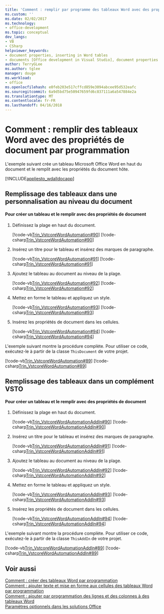 ```yaml
---
title: 'Comment : remplir par programme des tableaux Word avec des propriétés de Document | Documents Microsoft'
ms.custom: ''
ms.date: 02/02/2017
ms.technology:
- office-development
ms.topic: conceptual
dev_langs:
- VB
- CSharp
helpviewer_keywords:
- document properties, inserting in Word tables
- documents [Office development in Visual Studio], document properties
author: TerryGLee
ms.author: tglee
manager: douge
ms.workload:
- office
ms.openlocfilehash: e0feb203e517cffcd859e3094abcee95d532eafc
ms.sourcegitcommit: 6a9d5bd75e50947659fd6c837111a6a547884e2a
ms.translationtype: MT
ms.contentlocale: fr-FR
ms.lasthandoff: 04/16/2018
---
```

# <a name="how-to-programmatically-populate-word-tables-with-document-properties"></a>Comment : remplir des tableaux Word avec des propriétés de document par programmation
  L'exemple suivant crée un tableau Microsoft Office Word en haut du document et le remplit avec les propriétés du document hôte.  
  
 [!INCLUDE[appliesto_wdalldocapp](../vsto/includes/appliesto-wdalldocapp-md.md)]  
  
## <a name="populating-tables-in-a-document-level-customization"></a>Remplissage des tableaux dans une personnalisation au niveau du document  
  
#### <a name="to-create-a-table-and-populate-it-with-document-properties"></a>Pour créer un tableau et le remplir avec des propriétés de document  
  
1.  Définissez la plage en haut du document.  
  
     [!code-vb[Trin_VstcoreWordAutomation#90](../vsto/codesnippet/VisualBasic/Trin_VstcoreWordAutomationVB/ThisDocument.vb#90)]
     [!code-csharp[Trin_VstcoreWordAutomation#90](../vsto/codesnippet/CSharp/Trin_VstcoreWordAutomationCS/ThisDocument.cs#90)]  
  
2.  Insérez un titre pour le tableau et insérez des marques de paragraphe.  
  
     [!code-vb[Trin_VstcoreWordAutomation#91](../vsto/codesnippet/VisualBasic/Trin_VstcoreWordAutomationVB/ThisDocument.vb#91)]
     [!code-csharp[Trin_VstcoreWordAutomation#91](../vsto/codesnippet/CSharp/Trin_VstcoreWordAutomationCS/ThisDocument.cs#91)]  
  
3.  Ajoutez le tableau au document au niveau de la plage.  
  
     [!code-vb[Trin_VstcoreWordAutomation#92](../vsto/codesnippet/VisualBasic/Trin_VstcoreWordAutomationVB/ThisDocument.vb#92)]
     [!code-csharp[Trin_VstcoreWordAutomation#92](../vsto/codesnippet/CSharp/Trin_VstcoreWordAutomationCS/ThisDocument.cs#92)]  
  
4.  Mettez en forme le tableau et appliquez un style.  
  
     [!code-vb[Trin_VstcoreWordAutomation#93](../vsto/codesnippet/VisualBasic/Trin_VstcoreWordAutomationVB/ThisDocument.vb#93)]
     [!code-csharp[Trin_VstcoreWordAutomation#93](../vsto/codesnippet/CSharp/Trin_VstcoreWordAutomationCS/ThisDocument.cs#93)]  
  
5.  Insérez les propriétés de document dans les cellules.  
  
     [!code-vb[Trin_VstcoreWordAutomation#94](../vsto/codesnippet/VisualBasic/Trin_VstcoreWordAutomationVB/ThisDocument.vb#94)]
     [!code-csharp[Trin_VstcoreWordAutomation#94](../vsto/codesnippet/CSharp/Trin_VstcoreWordAutomationCS/ThisDocument.cs#94)]  
  
 L'exemple suivant montre la procédure complète. Pour utiliser ce code, exécutez-le à partir de la classe `ThisDocument` de votre projet.  
  
 [!code-vb[Trin_VstcoreWordAutomation#89](../vsto/codesnippet/VisualBasic/Trin_VstcoreWordAutomationVB/ThisDocument.vb#89)]
 [!code-csharp[Trin_VstcoreWordAutomation#89](../vsto/codesnippet/CSharp/Trin_VstcoreWordAutomationCS/ThisDocument.cs#89)]  
  
## <a name="populating-tables-in-a-vsto-add-in"></a>Remplissage des tableaux dans un complément VSTO  
  
#### <a name="to-create-a-table-and-populate-it-with-document-properties"></a>Pour créer un tableau et le remplir avec des propriétés de document  
  
1.  Définissez la plage en haut du document.  
  
     [!code-vb[Trin_VstcoreWordAutomationAddIn#90](../vsto/codesnippet/VisualBasic/Trin_VstcoreWordAutomationAddIn/ThisAddIn.vb#90)]
     [!code-csharp[Trin_VstcoreWordAutomationAddIn#90](../vsto/codesnippet/CSharp/Trin_VstcoreWordAutomationAddIn/ThisAddIn.cs#90)]  
  
2.  Insérez un titre pour le tableau et insérez des marques de paragraphe.  
  
     [!code-vb[Trin_VstcoreWordAutomationAddIn#91](../vsto/codesnippet/VisualBasic/Trin_VstcoreWordAutomationAddIn/ThisAddIn.vb#91)]
     [!code-csharp[Trin_VstcoreWordAutomationAddIn#91](../vsto/codesnippet/CSharp/Trin_VstcoreWordAutomationAddIn/ThisAddIn.cs#91)]  
  
3.  Ajoutez le tableau au document au niveau de la plage.  
  
     [!code-vb[Trin_VstcoreWordAutomationAddIn#92](../vsto/codesnippet/VisualBasic/Trin_VstcoreWordAutomationAddIn/ThisAddIn.vb#92)]
     [!code-csharp[Trin_VstcoreWordAutomationAddIn#92](../vsto/codesnippet/CSharp/Trin_VstcoreWordAutomationAddIn/ThisAddIn.cs#92)]  
  
4.  Mettez en forme le tableau et appliquez un style.  
  
     [!code-vb[Trin_VstcoreWordAutomationAddIn#93](../vsto/codesnippet/VisualBasic/Trin_VstcoreWordAutomationAddIn/ThisAddIn.vb#93)]
     [!code-csharp[Trin_VstcoreWordAutomationAddIn#93](../vsto/codesnippet/CSharp/Trin_VstcoreWordAutomationAddIn/ThisAddIn.cs#93)]  
  
5.  Insérez les propriétés de document dans les cellules.  
  
     [!code-vb[Trin_VstcoreWordAutomationAddIn#94](../vsto/codesnippet/VisualBasic/Trin_VstcoreWordAutomationAddIn/ThisAddIn.vb#94)]
     [!code-csharp[Trin_VstcoreWordAutomationAddIn#94](../vsto/codesnippet/CSharp/Trin_VstcoreWordAutomationAddIn/ThisAddIn.cs#94)]  
  
 L'exemple suivant montre la procédure complète. Pour utiliser ce code, exécutez-le à partir de la classe `ThisAddIn` de votre projet.  
  
 [!code-vb[Trin_VstcoreWordAutomationAddIn#89](../vsto/codesnippet/VisualBasic/Trin_VstcoreWordAutomationAddIn/ThisAddIn.vb#89)]
 [!code-csharp[Trin_VstcoreWordAutomationAddIn#89](../vsto/codesnippet/CSharp/Trin_VstcoreWordAutomationAddIn/ThisAddIn.cs#89)]  
  
## <a name="see-also"></a>Voir aussi  
 [Comment : créer des tableaux Word par programmation](../vsto/how-to-programmatically-create-word-tables.md)   
 [Comment : ajouter texte et mise en forme aux cellules des tableaux Word par programmation](../vsto/how-to-programmatically-add-text-and-formatting-to-cells-in-word-tables.md)   
 [Comment : ajouter par programmation des lignes et des colonnes à des tableaux Word](../vsto/how-to-programmatically-add-rows-and-columns-to-word-tables.md)   
 [Paramètres optionnels dans les solutions Office](../vsto/optional-parameters-in-office-solutions.md)  
  
  
